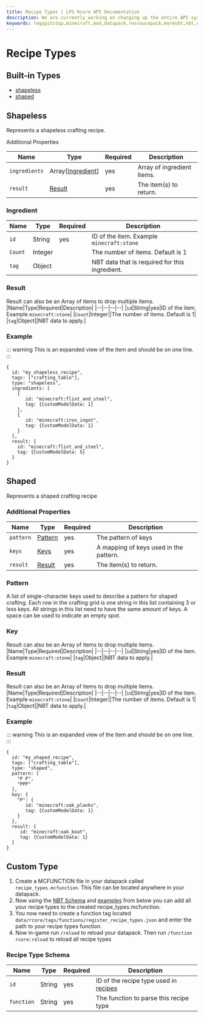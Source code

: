 ```yaml
---
title: Recipe Types | LPS Rcore API Documentation
description: We are currently working on changing up the entire API system. Hopefully, it will be released soon! For now you can see the up-coming changes to the API.
keywords: legopitstop,minecraft,mod,datapack,resroucepack,morenbt,nbt,data
---
```


# Recipe Types

## Built-in Types

- [shapeless](#shapeless)
- [shaped](#shaped)

## Shapeless

Represents a shapeless crafting recipe.

Additional Properties

| Name          | Type                             | Required | Description                |
| ------------- | -------------------------------- | -------- | -------------------------- |
| `ingredients` | Array[[Ingredient](#ingredient)] | yes      | Array of ingredient items. |
| `result`      | [Result](#result)                | yes      | The item(s) to return.     |

### Ingredient

| Name    | Type    | Required | Description                                    |
| ------- | ------- | -------- | ---------------------------------------------- |
| `id`    | String  | yes      | ID of the item. Example `minecraft:stone`      |
| `Count` | Integer |          | The number of items. Default is 1              |
| `tag`   | Object  |          | NBT data that is required for this ingredient. |

### Result

Result can also be an Array of items to drop multiple items.
|Name|Type|Required|Description|
|--|--|--|--|
|`id`|String|yes|ID of the item. Example `minecraft:stone`|
|`Count`|Integer||The number of items. Default is 1|
|`tag`|Object||NBT data to apply.|

### Example

::: warning
This is an expanded view of the item and should be on one line.
:::

```snbt
{
  id: "my_shapeless_recipe",
  tags: ["crafting_table"],
  type: "shapeless",
  ingredients: [
    {
       id: "minecraft:flint_and_steel",
       tag: {CustomModelData: 1}
    },
    {
       id: "minecraft:iron_ingot",
       tag: {CustomModelData: 1}
    }
  ],
  result: {
    id: "minecraft:flint_and_steel",
    tag: {CustomModelData: 5}
  }
}
```

## Shaped

Represents a shaped crafting recipe

### Additional Properties

| Name      | Type                | Required | Description                            |
| --------- | ------------------- | -------- | -------------------------------------- |
| `pattern` | [Pattern](#pattern) | yes      | The pattern of keys                    |
| `keys`    | [Keys](#key)        | yes      | A mapping of keys used in the pattern. |
| `result`  | [Result](#result)   | yes      | The item(s) to return.                 |

### Pattern

A list of single-character keys used to describe a pattern for shaped crafting. Each row in the crafting grid is one string in this list containing 3 or less keys. All strings in this list need to have the same amount of keys. A space can be used to indicate an empty spot.

### Key

Result can also be an Array of items to drop multiple items.
|Name|Type|Required|Description|
|--|--|--|--|
|`id`|String|yes|ID of the item. Example `minecraft:stone`|
|`tag`|Object||NBT data to apply.|

### Result

Result can also be an Array of items to drop multiple items.
|Name|Type|Required|Description|
|--|--|--|--|
|`id`|String|yes|ID of the item. Example `minecraft:stone`|
|`Count`|Integer||The number of items. Default is 1|
|`tag`|Object||NBT data to apply.|

### Example

::: warning
This is an expanded view of the item and should be on one line.
:::

```snbt
{
  id: "my_shaped_recipe",
  tags: ["crafting_table"],
  type: "shaped",
  pattern: [
    "P P",
    "PPP"
  ],
  key: {
    "P": {
       id: "minecraft:oak_planks",
       tag: {CustomModelData: 1}
    }
  },
  result: {
     id: "minecraft:oak_boat",
     tag: {CustomModelData: 1}
  }
}
```

## Custom Type

1. Create a MCFUNCTION file in your datapack called `recipe_types.mcfunction`. This file can be located anywhere in your datapack.
1. Now using the [NBT Schema](#recipe-type-schema) and [examples](./example-recipe-types.md) from below you can add all your recipe types to the created recipe_types.mcfunction.
1. You now need to create a function tag located `data/rcore/tags/functions/register_recipe_types.json` and enter the path to your recipe types function.
1. Now in-game run `/reload` to reload your datapack. Then run `/function rcore:reload` to reload all recipe types

### Recipe Type Schema

| Name       | Type   | Required | Description                                      |
| ---------- | ------ | -------- | ------------------------------------------------ |
| `id`       | String | yes      | ID of the recipe type used in [recipes](recipes) |
| `function` | String | yes      | The function to parse this recipe type           |
